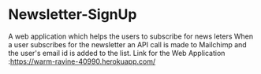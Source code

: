 # Newsletter-SignUp
A web application which helps the users to subscribe for news leters
When a user subscribes for the newsletter an API call is made to Mailchimp and the user's email id is added to the list.
Link for the Web Application :https://warm-ravine-40990.herokuapp.com/
